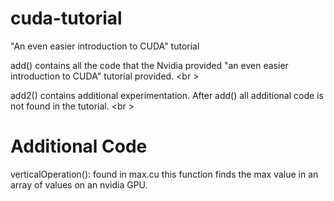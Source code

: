 # cuda-tutorial
"An even easier introduction to CUDA" tutorial

add() contains all the code that the Nvidia provided "an even easier introduction to CUDA" tutorial provided.  <br \>

add2() contains additional experimentation. After add() all additional code is not found in the tutorial.   <br \>


# Additional Code
verticalOperation(): found in max.cu this function finds the max value in an array of values on an nvidia GPU.
